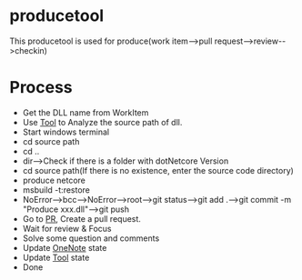 # producetool
This producetool is used for produce(work item-->pull request-->review-->checkin)

# Process
- Get the DLL name from WorkItem
- Use [Tool](http://10.158.22.18/#/QueryAssemblyDetail) to Analyze the source path of dll.
- Start windows terminal
- cd source path
- cd ..
- dir-->Check if there is a folder with dotNetcore Version
- cd source path(If there is no existence, enter the source code directory)
- produce netcore
- msbuild -t:restore
- NoError-->bcc-->NoError-->root-->git status-->git add .-->git commit -m "Produce xxx.dll"-->git push
- Go to [PR](https://o365exchange.visualstudio.com/O365%20Core/_workitems/edit/1780212/), Create a pull request.
- Wait for review & Focus
- Solve some question and comments
- Update [OneNote](https://microsoftapc-my.sharepoint.com/:o:/r/personal/v-texu_microsoft_com/_layouts/15/Doc.aspx?sourcedoc=%7Bd42fa092-9b22-4fb3-b194-0176df355d83%7D&action=edit&wd=target(Produce.one%7CD63373F8-D85E-4ACB-A1AD-F7EF27486E29%2FMapiHttp%20Produce%20for%202021-Aug-Sprint8%7Cee2ac6c6-8a84-428e-a45b-08d143a646d5%2F)) state 
- Update [Tool](http://10.158.22.18/#/QueryAssemblyDetail) state
- Done